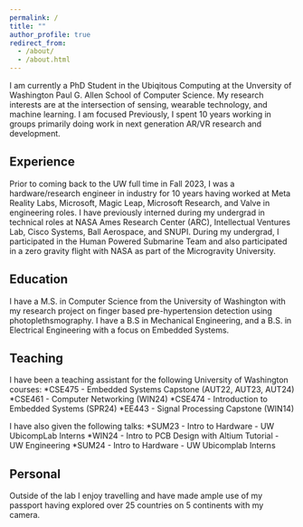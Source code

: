```yaml
---
permalink: /
title: ""
author_profile: true
redirect_from: 
  - /about/
  - /about.html
---
```

I am currently a PhD Student in the Ubiqitous Computing at the Unversity of Washington Paul G. Allen School of Computer Science. My research interests are at the intersection of sensing, wearable technology, and machine learning. I am focused Previously, I spent 10 years working in groups primarily doing work in next generation AR/VR research and development.

Experience
------
Prior to coming back to the UW full time in Fall 2023, I was a hardware/research engineer in industry for 10 years having worked at Meta Reality Labs, Microsoft, Magic Leap, Microsoft Research, and Valve in engineering roles. I have previously interned during my undergrad in technical roles at NASA Ames Research Center (ARC), Intellectual Ventures Lab, Cisco Systems, Ball Aerospace, and SNUPI. During my undergrad, I participated in the Human Powered Submarine Team and also participated in a zero gravity flight with NASA as part of the Microgravity University.

Education
------
I have a M.S. in Computer Science from the University of Washington with my research project on finger based pre-hypertension detection using photoplethsmography. I have a B.S in Mechanical Engineering, and a B.S. in Electrical Engineering with a focus on Embedded Systems.

Teaching
------
I have been a teaching assistant for the following University of Washington courses:
*CSE475 - Embedded Systems Capstone (AUT22, AUT23, AUT24)
*CSE461 - Computer Networking (WIN24)
*CSE474 - Introduction to Embedded Systems (SPR24)
*EE443  - Signal Processing Capstone (WIN14)

I have also given the following talks:
*SUM23 - Intro to Hardware - UW UbicompLab Interns
*WIN24 - Intro to PCB Design with Altium Tutorial - UW Engineering
*SUM24 - Intro to Hardware - UW Ubicomplab Interns

Personal
------
Outside of the lab I enjoy travelling and have made ample use of my passport having explored over 25 countries on 5 continents with my camera.